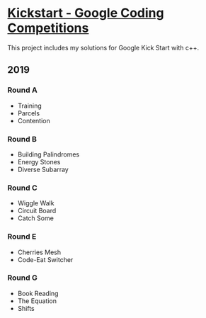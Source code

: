 # [Kickstart - Google Coding Competitions](https://codingcompetitions.withgoogle.com/kickstart/archive/2019)
This project includes my solutions for Google Kick Start with c++.

## 2019

### Round A
- Training
- Parcels
- Contention

### Round B
- Building Palindromes
- Energy Stones
- Diverse Subarray

### Round C
- Wiggle Walk
- Circuit Board
- Catch Some

### Round E
- Cherries Mesh
- Code-Eat Switcher

### Round G
- Book Reading
- The Equation
- Shifts

